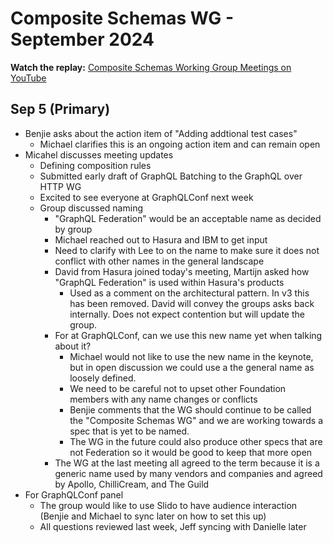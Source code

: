 # Composite Schemas WG - September 2024

**Watch the replay:**
[Composite Schemas Working Group Meetings on YouTube](https://www.youtube.com/playlist?list=PLP1igyLx8foFjxyTg6wPn4pUkZwuAk2GR)


## Sep 5 (Primary)

* Benjie asks about the action item of "Adding addtional test cases"
  * Michael clarifies this is an ongoing action item and can remain open
* Micahel discusses meeting updates
  * Defining composition rules
  * Submitted early draft of GraphQL Batching to the GraphQL over HTTP WG
  * Excited to see everyone at GraphQLConf next week
  * Group discussed naming
    * "GraphQL Federation" would be an acceptable name as decided by group
    * Michael reached out to Hasura and IBM to get input
    * Need to clarify with Lee to on the name to make sure it does not conflict with other names in the general landscape
    * David from Hasura joined today's meeting, Martijn asked how "GraphQL Federation" is used within Hasura's products
      * Used as a comment on the architectural pattern. In v3 this has been removed. David will convey the groups asks back internally. Does not expect contention but will update the group.
    * For at GraphQLConf, can we use this new name yet when talking about it?
      * Michael would not like to use the new name in the keynote, but in open discussion we could use a the general name as loosely defined.
      * We need to be careful not to upset other Foundation members with any name changes or conflicts
      * Benjie comments that the WG should continue to be called the "Composite Schemas WG" and we are working towards a spec that is yet to be named.
      * The WG in the future could also produce other specs that are not Federation so it would be good to keep that more open
    * The WG at the last meeting all agreed to the term because it is a generic name used by many vendors and companies and agreed by Apollo, ChilliCream, and The Guild
 * For GraphQLConf panel
   * The group would like to use Slido to have audience interaction (Benjie and Michael to sync later on how to set this up)
   * All questions reviewed last week, Jeff syncing with Danielle later 
